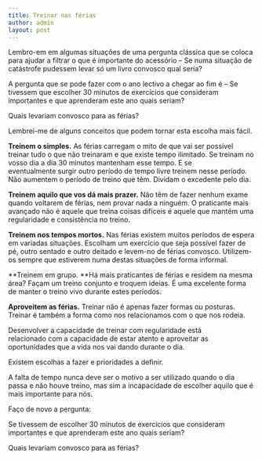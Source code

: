 ```yaml
---
title: Treinar nas férias
author: admin
layout: post
---
```

Lembro-em em algumas situações de uma pergunta clássica que se coloca para ajudar a filtrar o que é importante do acessório &#8211; Se numa situação de catástrofe pudessem levar só um livro convosco qual seria?

A pergunta que se pode fazer com o ano lectivo a chegar ao fim é &#8211; Se tivessem que escolher 30 minutos de exercícios que consideram importantes e que aprenderam este ano quais seriam?

Quais levariam convosco para as férias?

Lembrei-me de alguns conceitos que podem tornar esta escolha mais fácil. 

**Treinem o simples.** As férias carregam o mito de que vai ser possível treinar tudo o que não treinaram e que existe tempo ilimitado. Se treinam no vosso dia a dia 30 minutos mantenham esse tempo. E se eventualmente surgir outro período de tempo livre treinem nesse período. Não aumentem o período de treino que têm. Dividam o excedente pelo dia.

**Treinem aquilo que vos dá mais prazer.** Não têm de fazer nenhum exame quando voltarem de férias, nem provar nada a ninguém. O praticante mais avançado não é aquele que treina coisas difíceis é aquele que mantém uma regularidade e consistência no treino.

**Treinem nos tempos mortos.** Nas férias existem muitos períodos de espera em variadas situações. Escolham um exercício que seja possível fazer de pé, outro sentado e outro deitado e levem-no de férias convosco. Utilizem-os sempre que estiverem numa destas situações de forma informal.

**Treinem em grupo. **Há mais praticantes de férias e residem na mesma área? Façam um treino conjunto e troquem ideias. É uma excelente forma de manter o treino vivo durante estes períodos. 

**Aproveitem as férias.** Treinar não é apenas fazer formas ou posturas. Treinar é também a forma como nos relacionamos com o que nos rodeia. 

Desenvolver a capacidade de treinar com regularidade está relacionado com a capacidade de estar atento e aproveitar as oportunidades que a vida nos vai dando durante o dia.

Existem escolhas a fazer e prioridades a definir. 

A falta de tempo nunca deve ser o motivo a ser utilizado quando o dia passa e não houve treino, mas sim a incapacidade de escolher aquilo que é mais importante para nós.

Faço de novo a pergunta:

Se tivessem de escolher 30 minutos de exercícios que consideram importantes e que aprenderam este ano quais seriam?

Quais levariam convosco para as férias?
